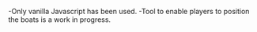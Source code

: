 -Only vanilla Javascript has been used.
-Tool to enable players to position the boats is a work in progress.
